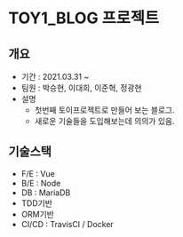# TOY1_BLOG 프로젝트
## 개요
- 기간 : 2021.03.31 ~
- 팀원 : 박승현, 이대희, 이준혁, 정광현
- 설명
  - 첫번째 토이프로젝트로 만들어 보는 블로그.
  - 새로운 기술들을 도입해보는데 의의가 있음.
## 기술스택
- F/E : Vue
- B/E : Node
- DB : MariaDB
- TDD기반
- ORM기반
- CI/CD : TravisCI / Docker
